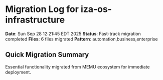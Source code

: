 # Migration Log for iza-os-infrastructure

**Date**: Sun Sep 28 12:21:45 EDT 2025
**Status**: Fast-track migration completed
**Files**:        6 files migrated
**Pattern**: automation,business,enterprise

## Quick Migration Summary
Essential functionality migrated from MEMU ecosystem for immediate deployment.
